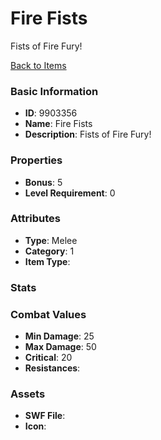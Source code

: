 # Fire Fists

Fists of Fire Fury!

[Back to Items](../items.md)

### Basic Information

- **ID**: 9903356
- **Name**: Fire Fists
- **Description**: Fists of Fire Fury!

### Properties

- **Bonus**: 5
- **Level Requirement**: 0

### Attributes

- **Type**: Melee
- **Category**: 1
- **Item Type**: 

### Stats


### Combat Values

- **Min Damage**: 25
- **Max Damage**: 50
- **Critical**: 20
- **Resistances**: 

### Assets

- **SWF File**: 
- **Icon**: 

